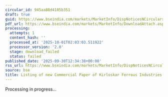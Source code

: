 ```yaml
---
circular_id: 945aa88d4105b351
draft: true
guid: https://www.bseindia.com/markets/MarketInfo/DispNoticesNCirculars.aspx?Noticeid={C5905751-1CC6-438E-A45B-4C839B7F2043}&noticeno=20250930-41&dt=09/30/2025&icount=41&totcount=114&flag=0
pdf_url: https://www.bseindia.com/markets/MarketInfo/DownloadAttach.aspx?id=20250930-41&attachedId=
processing:
  attempts: 1
  content_hash: ''
  processed_at: '2025-10-01T02:03:03.511922'
  processor_version: '2.0'
  stage: download_failed
  status: failed
published_date: '2025-09-30T12:34:38+00:00'
rss_url: https://www.bseindia.com/markets/MarketInfo/DispNoticesNCirculars.aspx?Noticeid={C5905751-1CC6-438E-A45B-4C839B7F2043}&noticeno=20250930-41&dt=09/30/2025&icount=41&totcount=114&flag=0
source: bse
title: Listing of new Commercial Paper of Kirloskar Ferrous Industries Ltd.
---
```


Processing in progress...